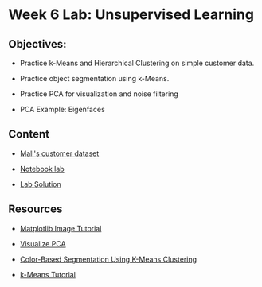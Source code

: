 # Week 6 Lab: Unsupervised Learning

## Objectives:

* Practice k-Means and Hierarchical Clustering on simple customer data.

* Practice object segmentation using k-Means.

* Practice PCA for visualization and noise filtering

* PCA Example: Eigenfaces

## Content

* [Mall's customer dataset](https://s3-ap-southeast-1.amazonaws.com/intro-to-ml-minhdh/week_6/Mall_Customers.csv)

* [Notebook lab](https://s3-ap-southeast-1.amazonaws.com/intro-to-ml-minhdh/week_6/unsupervised_learning_lab.ipynb)

* [Lab Solution](https://s3-ap-southeast-1.amazonaws.com/intro-to-ml-minhdh/week_6/unsupervised_learning_lab_solution.ipynb)

## Resources

* [Matplotlib Image Tutorial](https://matplotlib.org/users/image_tutorial.html)

* [Visualize PCA](http://setosa.io/ev/principal-component-analysis/)

* [Color-Based Segmentation Using K-Means Clustering](https://in.mathworks.com/help/images/color-based-segmentation-using-k-means-clustering.html)

* [k-Means Tutorial](https://mubaris.com/posts/kmeans-clustering/)
